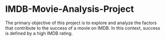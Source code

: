# IMDB-Movie-Analysis-Project
The primary objective of this project is to explore and analyze the factors that contribute to the success of a movie on IMDB. In this context, success is defined by a high IMDB rating.
